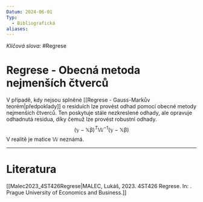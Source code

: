 ```yaml
---
Datum: 2024-06-01
Typ:
  - Bibliografická
aliases:
---
```

*Klíčová slova:* #Regrese
# Regrese - Obecná metoda nejmenších čtverců
V případě, kdy nejsou splněné [[Regrese - Gauss-Markův teorém|předpoklady]] o residuích lze provést odhad pomocí obecné metody nejmenších čtverců. Ten poskytuje stále nezkreslené odhady, ale opravuje odhadnutá residua, díky čemuž lze provést robustní odhady.
$$
(\mathbb y - \mathbb X \mathbb \beta)^T
\mathbb W^{-1}
(\mathbb y - \mathbb X \mathbb \beta)
$$
V realitě je matice $\mathbb W$ neznámá.
- - -
# Literatura
[[Malec2023_4ST426Regrese|MALEC, Lukáš, 2023. 4ST426 Regrese. In: . Prague University of Economics and Business.]]